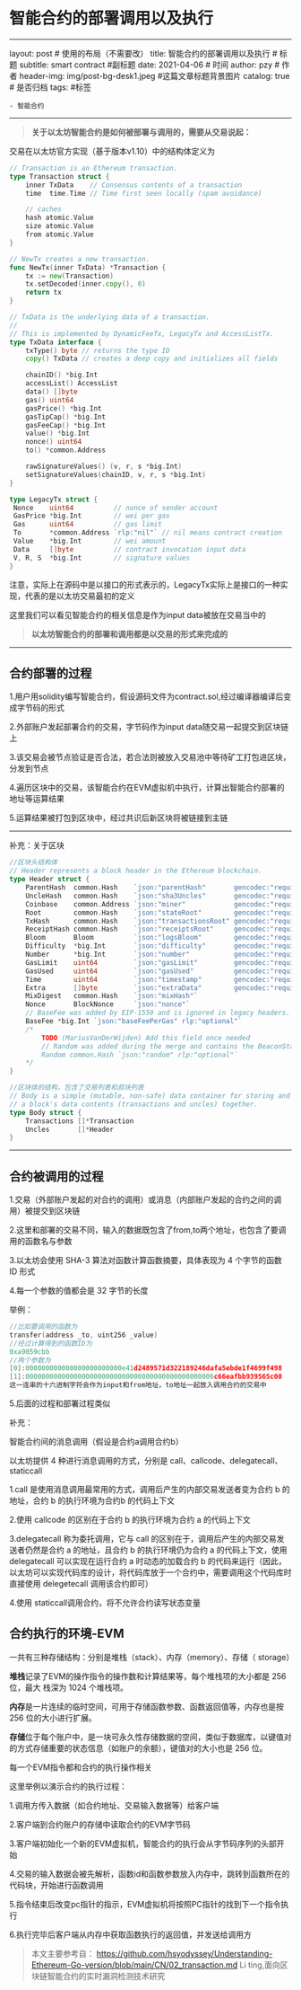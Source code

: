 # 智能合约的部署调用以及执行



---
layout:     post   				    # 使用的布局（不需要改）
title:      智能合约的部署调用以及执行				# 标题 
subtitle:   smart contract #副标题
date:       2021-04-06 				# 时间
author:     pzy 						# 作者
header-img: img/post-bg-desk1.jpeg 	#这篇文章标题背景图片
catalog: true 						# 是否归档
tags:								#标签

    - 智能合约
---



> **关于以太坊智能合约是如何被部署与调用的，需要从交易说起：**

交易在以太坊官方实现（基于版本v1.10）中的结构体定义为

```go
// Transaction is an Ethereum transaction.
type Transaction struct {
	inner TxData    // Consensus contents of a transaction
	time  time.Time // Time first seen locally (spam avoidance)

	// caches
	hash atomic.Value
	size atomic.Value
	from atomic.Value
}

// NewTx creates a new transaction.
func NewTx(inner TxData) *Transaction {
	tx := new(Transaction)
	tx.setDecoded(inner.copy(), 0)
	return tx
}

// TxData is the underlying data of a transaction.
//
// This is implemented by DynamicFeeTx, LegacyTx and AccessListTx.
type TxData interface {
	txType() byte // returns the type ID
	copy() TxData // creates a deep copy and initializes all fields

	chainID() *big.Int
	accessList() AccessList
	data() []byte
	gas() uint64
	gasPrice() *big.Int
	gasTipCap() *big.Int
	gasFeeCap() *big.Int
	value() *big.Int
	nonce() uint64
	to() *common.Address

	rawSignatureValues() (v, r, s *big.Int)
	setSignatureValues(chainID, v, r, s *big.Int)
}
```

```go
type LegacyTx struct {
 Nonce    uint64          // nonce of sender account
 GasPrice *big.Int        // wei per gas
 Gas      uint64          // gas limit
 To       *common.Address `rlp:"nil"` // nil means contract creation
 Value    *big.Int        // wei amount
 Data     []byte          // contract invocation input data
 V, R, S  *big.Int        // signature values
}
```

注意，实际上在源码中是以接口的形式表示的，LegacyTx实际上是接口的一种实现，代表的是以太坊交易最初的定义

这里我们可以看见智能合约的相关信息是作为input data被放在交易当中的

> **以太坊智能合约的部署和调用都是以交易的形式来完成的**

---

## 合约部署的过程

1.用户用solidity编写智能合约，假设源码文件为contract.sol,经过编译器编译后变成字节码的形式

2.外部账户发起部署合约的交易，字节码作为input data随交易一起提交到区块链上

3.该交易会被节点验证是否合法，若合法则被放入交易池中等待矿工打包进区块，分发到节点

4.遍历区块中的交易，该智能合约在EVM虚拟机中执行，计算出智能合约部署的地址等运算结果

5.运算结果被打包到区块中，经过共识后新区块将被链接到主链

---

补充：关于区块

```go
//区块头结构体
// Header represents a block header in the Ethereum blockchain.
type Header struct {
	ParentHash  common.Hash    `json:"parentHash"       gencodec:"required"`
	UncleHash   common.Hash    `json:"sha3Uncles"       gencodec:"required"`
	Coinbase    common.Address `json:"miner"            gencodec:"required"`
	Root        common.Hash    `json:"stateRoot"        gencodec:"required"`
	TxHash      common.Hash    `json:"transactionsRoot" gencodec:"required"`
	ReceiptHash common.Hash    `json:"receiptsRoot"     gencodec:"required"`
	Bloom       Bloom          `json:"logsBloom"        gencodec:"required"`
	Difficulty  *big.Int       `json:"difficulty"       gencodec:"required"`
	Number      *big.Int       `json:"number"           gencodec:"required"`
	GasLimit    uint64         `json:"gasLimit"         gencodec:"required"`
	GasUsed     uint64         `json:"gasUsed"          gencodec:"required"`
	Time        uint64         `json:"timestamp"        gencodec:"required"`
	Extra       []byte         `json:"extraData"        gencodec:"required"`
	MixDigest   common.Hash    `json:"mixHash"`
	Nonce       BlockNonce     `json:"nonce"`
	// BaseFee was added by EIP-1559 and is ignored in legacy headers.
	BaseFee *big.Int `json:"baseFeePerGas" rlp:"optional"`
	/*
		TODO (MariusVanDerWijden) Add this field once needed
		// Random was added during the merge and contains the BeaconState randomness
		Random common.Hash `json:"random" rlp:"optional"`
	*/
}
```

```go
//区块体的结构，包含了交易列表和叔块列表
// Body is a simple (mutable, non-safe) data container for storing and moving
// a block's data contents (transactions and uncles) together.
type Body struct {
	Transactions []*Transaction
	Uncles       []*Header
}
```

---

## **合约被调用的过程**

1.交易（外部账户发起的对合约的调用）或消息（内部账户发起的合约之间的调用）被提交到区块链

2.这里和部署的交易不同，输入的数据既包含了from,to两个地址，也包含了要调用的函数名与参数

3.以太坊会使用 SHA-3 算法对函数计算函数摘要，具体表现为 4 个字节的函数 ID 形式

4.每一个参数的值都会是 32 字节的长度

举例：

```go
//比如要调用的函数为
transfer(address _to, uint256 _value)
//经过计算得到的函数ID为
0xa9059cbb
//两个参数为
[0]:000000000000000000000000e41d2489571d322189246dafa5ebde1f4699f498
[1]:00000000000000000000000000000000000000000000006c66eafbb939565c00
这一连串的十六进制字符会作为input和from地址，to地址一起放入调用合约的交易中

```

5.后面的过程和部署过程类似

补充：

智能合约间的消息调用（假设是合约a调用合约b）

以太坊提供 4 种进行消息调用的方式，分别是 call、callcode、delegatecall、staticcall

1.call 是使用消息调用最常用的方式，调用后产生的内部交易发送者变为合约 b 的地址，合约 b 的执行环境为合约b 的代码上下文

2.使用 callcode 的区别在于合约 b 的执行环境为合约 a 的代码上下文

3.delegatecall 称为委托调用，它与 call 的区别在于，调用后产生的内部交易发送者仍然是合约 a 的地址，且合约 b 的执行环境仍为合约 a 的代码上下文，使用delegatecall 可以实现在运行合约 a 时动态的加载合约 b 的代码来运行（因此，以太坊可以实现代码库的设计，将代码库放于一个合约中，需要调用这个代码库时直接使用 delegetecall 调用该合约即可）

4.使用 staticcall调用合约，将不允许合约读写状态变量

## **合约执行的环境-EVM**

一共有三种存储结构：分别是堆栈（stack）、内存（memory）、存储（ storage）

**堆栈**记录了EVM的操作指令的操作数和计算结果等，每个堆栈项的大小都是 256 位，最大
栈深为 1024 个堆栈项。

**内存**是一片连续的临时空间，可用于存储函数参数、函数返回值等，内存也是按 256 位的大小进行扩展。

**存储**位于每个账户中，是一块可永久性存储数据的空间，类似于数据库，以键值对的方式存储重要的状态信息（如账户的余额），键值对的大小也是 256 位。

每一个EVM指令都和合约的执行操作相关

这里举例以演示合约的执行过程：

1.调用方传入数据（如合约地址、交易输入数据等）给客户端

2.客户端到合约账户的存储中读取合约的EVM字节码

3.客户端初始化一个新的EVM虚拟机，智能合约的执行会从字节码序列的头部开始

4.交易的输入数据会被先解析，函数id和函数参数放入内存中，跳转到函数所在的代码块，开始进行函数调用

5.指令结束后改变pc指针的指示，EVM虚拟机将按照PC指针的找到下一个指令执行

6.执行完毕后客户端从内存中获取函数执行的返回值，并发送给调用方

>本文主要参考自：
>https://github.com/hsyodyssey/Understanding-Ethereum-Go-version/blob/main/CN/02_transaction.md
>Li ting,面向区块链智能合约的实时漏洞检测技术研究

>
